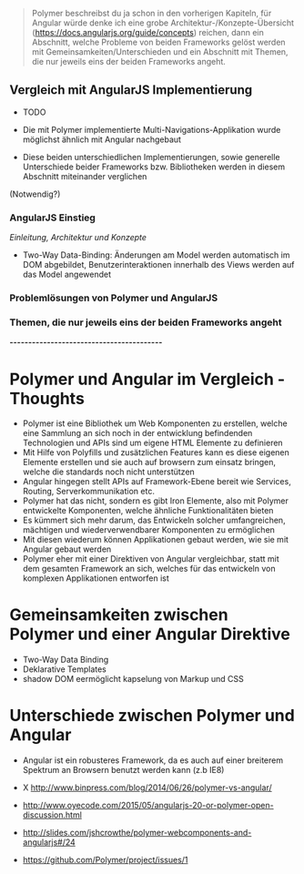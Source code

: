>Polymer beschreibst du ja schon in den vorherigen Kapiteln, für Angular würde denke ich eine grobe Architektur-/Konzepte-Übersicht (https://docs.angularjs.org/guide/concepts) reichen, dann ein Abschnitt, welche Probleme von beiden Frameworks gelöst werden mit Gemeinsamkeiten/Unterschieden und ein Abschnitt mit Themen, die nur jeweils eins der beiden Frameworks angeht.


## Vergleich mit AngularJS Implementierung

- TODO

- Die mit Polymer implementierte Multi-Navigations-Applikation wurde möglichst ähnlich mit Angular nachgebaut
- Diese beiden unterschiedlichen Implementierungen, sowie generelle Unterschiede beider Frameworks bzw. Bibliotheken werden in diesem Abschnitt miteinander verglichen

(Notwendig?)


### AngularJS Einstieg

*Einleitung, Architektur und Konzepte*

- Two-Way Data-Binding: Änderungen am Model werden automatisch im DOM abgebildet, Benutzerinteraktionen innerhalb des Views werden auf das Model angewendet


### Problemlösungen von Polymer und AngularJS

### Themen, die nur jeweils eins der beiden Frameworks angeht



**-----------------------------------------**

# Polymer und Angular im Vergleich - Thoughts

- Polymer ist eine Bibliothek um Web Komponenten zu erstellen, welche eine Sammlung an sich noch in der entwicklung befindenden Technologien und APIs sind um eigene HTML Elemente zu definieren
- Mit Hilfe von Polyfills und zusätzlichen Features kann es diese eigenen Elemente erstellen und sie auch auf browsern zum einsatz bringen, welche die standards noch nicht unterstützen
- Angular hingegen stellt APIs auf Framework-Ebene bereit wie Services, Routing, Serverkommunikation etc.
- Polymer hat das nicht, sondern es gibt Iron Elemente, also mit Polymer entwickelte Komponenten, welche ähnliche Funktionalitäten bieten
- Es kümmert sich mehr darum, das Entwickeln solcher umfangreichen, mächtigen und wiederverwendbarer Komponenten zu ermöglichen
- Mit diesen wiederum können Applikationen gebaut werden, wie sie mit Angular gebaut werden
- Polymer eher mit einer Direktiven von Angular vergleichbar, statt mit dem gesamten Framework an sich, welches für das entwickeln von komplexen Applikationen entworfen ist


# Gemeinsamkeiten zwischen Polymer und einer Angular Direktive

- Two-Way Data Binding
- Deklarative Templates
- shadow DOM eermöglicht kapselung von Markup und CSS


# Unterschiede zwischen Polymer und Angular

- Angular ist ein robusteres Framework, da es auch auf einer breiterem Spektrum an Browsern benutzt werden kann (z.b IE8)




- X http://www.binpress.com/blog/2014/06/26/polymer-vs-angular/ 

- http://www.oyecode.com/2015/05/angularjs-20-or-polymer-open-discussion.html
- http://slides.com/jshcrowthe/polymer-webcomponents-and-angularjs#/24
- https://github.com/Polymer/project/issues/1
